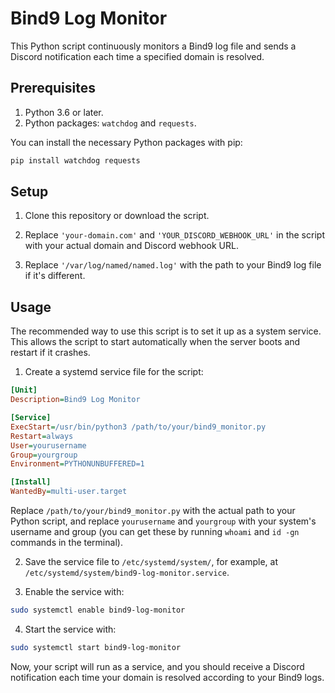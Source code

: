 # Bind9 Log Monitor

This Python script continuously monitors a Bind9 log file and sends a Discord notification each time a specified domain is resolved.

## Prerequisites

1. Python 3.6 or later.
2. Python packages: `watchdog` and `requests`.

You can install the necessary Python packages with pip:

```bash
pip install watchdog requests
```

## Setup

1. Clone this repository or download the script.

2. Replace `'your-domain.com'` and `'YOUR_DISCORD_WEBHOOK_URL'` in the script with your actual domain and Discord webhook URL.

3. Replace `'/var/log/named/named.log'` with the path to your Bind9 log file if it's different.

## Usage

The recommended way to use this script is to set it up as a system service. This allows the script to start automatically when the server boots and restart if it crashes.

1. Create a systemd service file for the script:

```ini
[Unit]
Description=Bind9 Log Monitor

[Service]
ExecStart=/usr/bin/python3 /path/to/your/bind9_monitor.py
Restart=always
User=yourusername
Group=yourgroup
Environment=PYTHONUNBUFFERED=1

[Install]
WantedBy=multi-user.target
```

Replace `/path/to/your/bind9_monitor.py` with the actual path to your Python script, and replace `yourusername` and `yourgroup` with your system's username and group (you can get these by running `whoami` and `id -gn` commands in the terminal).

2. Save the service file to `/etc/systemd/system/`, for example, at `/etc/systemd/system/bind9-log-monitor.service`.

3. Enable the service with:

```bash
sudo systemctl enable bind9-log-monitor
```

4. Start the service with:

```bash
sudo systemctl start bind9-log-monitor
```

Now, your script will run as a service, and you should receive a Discord notification each time your domain is resolved according to your Bind9 logs.

